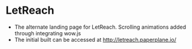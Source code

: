 # LetReach
- The alternate landing page for LetReach. Scrolling animations added through integrating wow.js
- The initial built can be accessed at http://letreach.paperplane.io/
